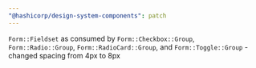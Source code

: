 ```yaml
---
"@hashicorp/design-system-components": patch
---
```


`Form::Fieldset` as consumed by `Form::Checkbox::Group`, `Form::Radio::Group`, `Form::RadioCard::Group`, and `Form::Toggle::Group` - changed spacing from 4px to 8px
